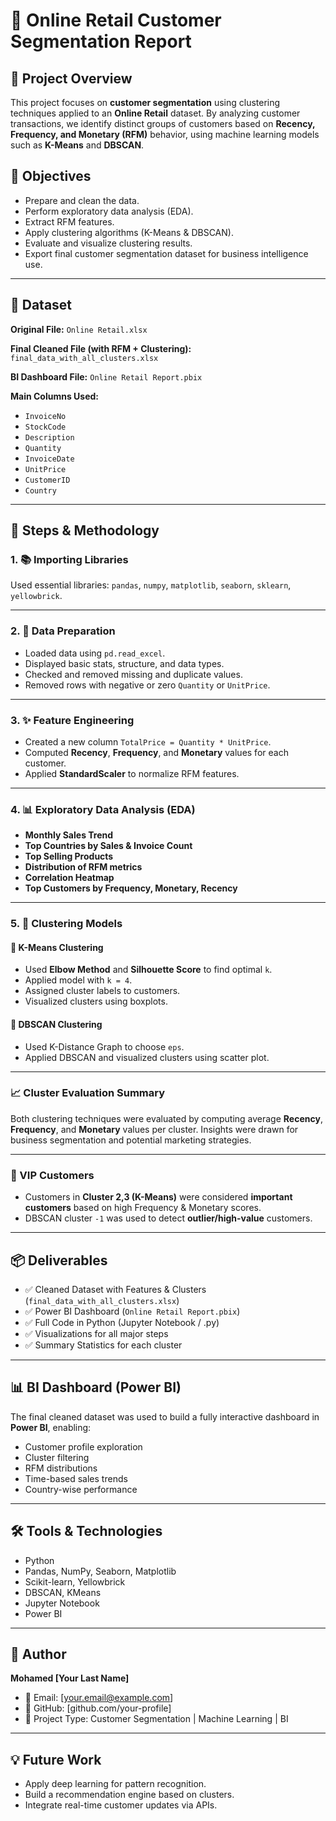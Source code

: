 # 🛒 Online Retail Customer Segmentation Report

## 📌 Project Overview

This project focuses on **customer segmentation** using clustering techniques applied to an **Online Retail** dataset. By analyzing customer transactions, we identify distinct groups of customers based on **Recency, Frequency, and Monetary (RFM)** behavior, using machine learning models such as **K-Means** and **DBSCAN**.

## 🎯 Objectives

- Prepare and clean the data.
- Perform exploratory data analysis (EDA).
- Extract RFM features.
- Apply clustering algorithms (K-Means & DBSCAN).
- Evaluate and visualize clustering results.
- Export final customer segmentation dataset for business intelligence use.

---

## 📁 Dataset

**Original File:** `Online Retail.xlsx`

**Final Cleaned File (with RFM + Clustering):** `final_data_with_all_clusters.xlsx`

**BI Dashboard File:** `Online Retail Report.pbix`

**Main Columns Used:**

- `InvoiceNo`
- `StockCode`
- `Description`
- `Quantity`
- `InvoiceDate`
- `UnitPrice`
- `CustomerID`
- `Country`

---

## 🔧 Steps & Methodology

### 1. 📚 Importing Libraries

Used essential libraries: `pandas`, `numpy`, `matplotlib`, `seaborn`, `sklearn`, `yellowbrick`.

---

### 2. 🧼 Data Preparation

- Loaded data using `pd.read_excel`.
- Displayed basic stats, structure, and data types.
- Checked and removed missing and duplicate values.
- Removed rows with negative or zero `Quantity` or `UnitPrice`.

---

### 3. ✨ Feature Engineering

- Created a new column `TotalPrice = Quantity * UnitPrice`.
- Computed **Recency**, **Frequency**, and **Monetary** values for each customer.
- Applied **StandardScaler** to normalize RFM features.

---

### 4. 📊 Exploratory Data Analysis (EDA)

- **Monthly Sales Trend**
- **Top Countries by Sales & Invoice Count**
- **Top Selling Products**
- **Distribution of RFM metrics**
- **Correlation Heatmap**
- **Top Customers by Frequency, Monetary, Recency**

---

### 5. 🤖 Clustering Models

#### 📌 K-Means Clustering

- Used **Elbow Method** and **Silhouette Score** to find optimal `k`.
- Applied model with `k = 4`.
- Assigned cluster labels to customers.
- Visualized clusters using boxplots.

#### 📌 DBSCAN Clustering

- Used K-Distance Graph to choose `eps`.
- Applied DBSCAN and visualized clusters using scatter plot.

---

### 📈 Cluster Evaluation Summary

Both clustering techniques were evaluated by computing average **Recency**, **Frequency**, and **Monetary** values per cluster. Insights were drawn for business segmentation and potential marketing strategies.

---

### 📌 VIP Customers

- Customers in **Cluster 2,3 (K-Means)** were considered **important customers** based on high Frequency & Monetary scores.
- DBSCAN cluster `-1` was used to detect **outlier/high-value** customers.

---

## 📦 Deliverables

- ✅ Cleaned Dataset with Features & Clusters (`final_data_with_all_clusters.xlsx`)
- ✅ Power BI Dashboard (`Online Retail Report.pbix`)
- ✅ Full Code in Python (Jupyter Notebook / .py)
- ✅ Visualizations for all major steps
- ✅ Summary Statistics for each cluster

---

## 📊 BI Dashboard (Power BI)

The final cleaned dataset was used to build a fully interactive dashboard in **Power BI**, enabling:

- Customer profile exploration
- Cluster filtering
- RFM distributions
- Time-based sales trends
- Country-wise performance

---

## 🛠 Tools & Technologies

- Python
- Pandas, NumPy, Seaborn, Matplotlib
- Scikit-learn, Yellowbrick
- DBSCAN, KMeans
- Jupyter Notebook
- Power BI

---

## 📎 Author

**Mohamed [Your Last Name]**

- 📧 Email: [your.email@example.com]
- 🔗 GitHub: [github.com/your-profile]
- 🧠 Project Type: Customer Segmentation | Machine Learning | BI

---

## 💡 Future Work

- Apply deep learning for pattern recognition.
- Build a recommendation engine based on clusters.
- Integrate real-time customer updates via APIs.
